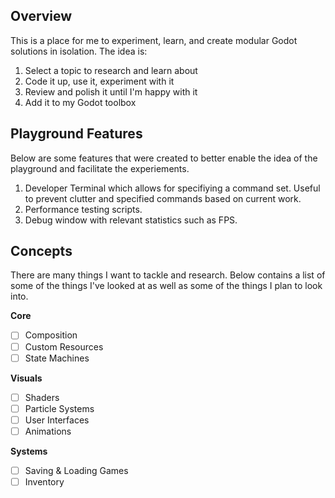 ## Overview
This is a place for me to experiment, learn, and create modular Godot solutions in isolation. The idea is:
1. Select a topic to research and learn about
2. Code it up, use it, experiment with it
3. Review and polish it until I'm happy with it
4. Add it to my Godot toolbox

## Playground Features
Below are some features that were created to better enable the idea of the playground and facilitate the experiements.

1. Developer Terminal which allows for specifiying a command set. Useful to prevent clutter and specified commands based on current work. 
2. Performance testing scripts.
3. Debug window with relevant statistics such as FPS.

## Concepts
There are many things I want to tackle and research. Below contains a list of some of the things I've looked at as well as some of the things I plan to look into. 

**Core**
- [ ] Composition
- [ ] Custom Resources
- [ ] State Machines

**Visuals**
- [ ] Shaders
- [ ] Particle Systems
- [ ] User Interfaces
- [ ] Animations

**Systems**
- [ ] Saving & Loading Games
- [ ] Inventory
